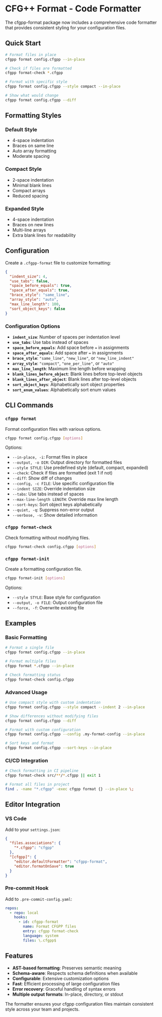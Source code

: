 # CFG++ Format - Code Formatter

The cfgpp-format package now includes a comprehensive code formatter that provides consistent styling for your configuration files.

## Quick Start

```bash
# Format files in place
cfgpp format config.cfgpp --in-place

# Check if files are formatted
cfgpp format-check *.cfgpp

# Format with specific style
cfgpp format config.cfgpp --style compact --in-place

# Show what would change
cfgpp format config.cfgpp --diff
```

## Formatting Styles

### Default Style
- 4-space indentation
- Braces on same line
- Auto array formatting
- Moderate spacing

### Compact Style
- 2-space indentation  
- Minimal blank lines
- Compact arrays
- Reduced spacing

### Expanded Style
- 4-space indentation
- Braces on new lines
- Multi-line arrays
- Extra blank lines for readability

## Configuration

Create a `.cfgpp-format` file to customize formatting:

```json
{
  "indent_size": 4,
  "use_tabs": false,
  "space_before_equals": true,
  "space_after_equals": true,
  "brace_style": "same_line",
  "array_style": "auto",
  "max_line_length": 100,
  "sort_object_keys": false
}
```

### Configuration Options

- **`indent_size`**: Number of spaces per indentation level
- **`use_tabs`**: Use tabs instead of spaces
- **`space_before_equals`**: Add space before `=` in assignments
- **`space_after_equals`**: Add space after `=` in assignments
- **`brace_style`**: `"same_line"`, `"new_line"`, or `"new_line_indent"`
- **`array_style`**: `"compact"`, `"one_per_line"`, or `"auto"`
- **`max_line_length`**: Maximum line length before wrapping
- **`blank_lines_before_object`**: Blank lines before top-level objects
- **`blank_lines_after_object`**: Blank lines after top-level objects
- **`sort_object_keys`**: Alphabetically sort object properties
- **`sort_enum_values`**: Alphabetically sort enum values

## CLI Commands

### `cfgpp format`
Format configuration files with various options.

```bash
cfgpp format config.cfgpp [options]
```

Options:
- `--in-place, -i`: Format files in place
- `--output, -o DIR`: Output directory for formatted files
- `--style STYLE`: Use predefined style (default, compact, expanded)
- `--check`: Check if files are formatted (exit 1 if not)
- `--diff`: Show diff of changes
- `--config, -c FILE`: Use specific configuration file
- `--indent SIZE`: Override indentation size
- `--tabs`: Use tabs instead of spaces
- `--max-line-length LENGTH`: Override max line length
- `--sort-keys`: Sort object keys alphabetically
- `--quiet, -q`: Suppress non-error output
- `--verbose, -v`: Show detailed information

### `cfgpp format-check`
Check formatting without modifying files.

```bash
cfgpp format-check config.cfgpp [options]
```

### `cfgpp format-init`
Create a formatting configuration file.

```bash
cfgpp format-init [options]
```

Options:
- `--style STYLE`: Base style for configuration
- `--output, -o FILE`: Output configuration file
- `--force, -f`: Overwrite existing file

## Examples

### Basic Formatting
```bash
# Format a single file
cfgpp format config.cfgpp --in-place

# Format multiple files
cfgpp format *.cfgpp --in-place

# Check formatting status
cfgpp format-check config.cfgpp
```

### Advanced Usage
```bash
# Use compact style with custom indentation
cfgpp format config.cfgpp --style compact --indent 2 --in-place

# Show differences without modifying files
cfgpp format config.cfgpp --diff

# Format with custom configuration
cfgpp format config.cfgpp --config .my-format-config --in-place

# Sort keys and format
cfgpp format config.cfgpp --sort-keys --in-place
```

### CI/CD Integration
```bash
# Check formatting in CI pipeline
cfgpp format-check src/**/*.cfgpp || exit 1

# Format all files in project
find . -name "*.cfgpp" -exec cfgpp format {} --in-place \;
```

## Editor Integration

### VS Code
Add to your `settings.json`:
```json
{
  "files.associations": {
    "*.cfgpp": "cfgpp"
  },
  "[cfgpp]": {
    "editor.defaultFormatter": "cfgpp-format",
    "editor.formatOnSave": true
  }
}
```

### Pre-commit Hook
Add to `.pre-commit-config.yaml`:
```yaml
repos:
  - repo: local
    hooks:
      - id: cfgpp-format
        name: Format CFGPP files
        entry: cfgpp format-check
        language: system
        files: \.cfgpp$
```

## Features

- **AST-based formatting**: Preserves semantic meaning
- **Schema-aware**: Respects schema definitions when available
- **Configurable**: Extensive customization options
- **Fast**: Efficient processing of large configuration files
- **Error recovery**: Graceful handling of syntax errors
- **Multiple output formats**: In-place, directory, or stdout

The formatter ensures your cfgpp configuration files maintain consistent style across your team and projects.
